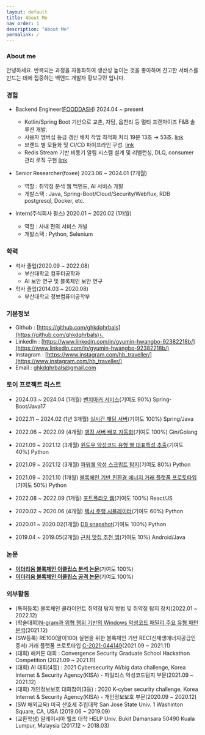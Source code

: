 ```yaml
---
layout: default
title: About Me
nav_order: 1
description: "About Me"
permalink: /
---
```


### About me

안녕하세요. 반복되는 과정을 자동화하여 생산성 높이는 것을 좋아하며 견고한 서비스를 만드는 데에 집중하는 백엔드 개발자 황보규민 입니다.

### **경험**
* Backend Engineer([FOODDASH](https://fooddash.co.kr/)) 2024.04 ~ present
  * Kotlin/Spring Boot 기반으로 교촌, 자담, 읍천리 등 멀티 프랜차이즈 F&B 솔루션 개발.
  * 사용자 멤버십 등급 갱신 배치 작업 최적화 처리 19분 13초 → 53초. [link](https://ghkdqhrbals.github.io/portfolios/docs/Java/20/)
  * 브랜드 별 모듈화 및 CI/CD 파이프라인 구성. [link](https://ghkdqhrbals.github.io/portfolios/docs/Java/25/)
  * Redis Stream 기반 비동기 알림 시스템 설계 및 리밸런싱, DLQ, consumer 관리 로직 구현 [link](https://ghkdqhrbals.github.io/portfolios/docs/Java/30/)

* Senior Researcher(foxee) 2023.06 ~ 2024.01 (7개월)
  * 역할 : 취약점 분석 웹 백엔드, AI 서비스 개발
  * 개발스택 : Java, Spring-Boot/Cloud/Security/Webflux, RDB postgresql, Docker, etc.
* Intern(주식회사 펄스) 2020.01 ~ 2020.02 (1개월)
  * 역할 : 사내 편의 서비스 개발
  * 개발스택 : Python, Selenium

### **학력**

* 석사 졸업(2020.09 ~ 2022.08)
  * 부산대학교 컴퓨터공학과
  * AI 보안 연구 및 블록체인 보안 연구
* 학사 졸업(2014.03 ~ 2020.08)
  * 부산대학교 정보컴퓨터공학부

### **기본정보**

* Github : [https://github.com/ghkdqhrbals](https://github.com/ghkdqhrbals)ㄴ
* LinkedIn : [https://www.linkedin.com/in/gyumin-hwangbo-92382218b/](https://www.linkedin.com/in/gyumin-hwangbo-92382218b/)
* Instagram : [https://www.instagram.com/hb_traveller/](https://www.instagram.com/hb_traveller/)
* Email : ghkdqhrbals@gmail.com

### **토이 프로젝트 리스트**

* 2024.03 ~ 2024.04 (1개월)
[벤치마커 서비스](https://github.com/backend-tech-forge/benchmark)(기여도 90%) Spring-Boot/Java17

* 2022.11 ~ 2024.02 (1년 3개월)
[실시간 채팅 서버](https://ghkdqhrbals.github.io/portfolios/docs/project/)(기여도 100%) Spring/Java

* 2022.06 ~ 2022.09 (4개월)
[뱅킹 서버 배포 자동화](https://ghkdqhrbals.github.io/portfolios/docs/project2/)(기여도 100%) Gin/Golang

* 2021.09 ~ 2021.12 (3개월)
[윈도우 악성코드 유형 별 대표특성 추출](https://ghkdqhrbals.github.io/portfolios/docs/기타/toyp8/)(기여도 40%) Python

* 2021.09 ~ 2021.12 (3개월)
[파워쉘 악성 스크립트 탐지](https://ghkdqhrbals.github.io/portfolios/docs/기타/toyp2/)(기여도 80%) Python

* 2021.09 ~ 2021.10 (1개월)
[블록체인 기반 친환경 에너지 거래 플랫폼 프로토타입](https://ghkdqhrbals.github.io/portfolios/docs/기타/toyp4/)(기여도 50%) Python

* 2022.08 ~ 2022.09 (1개월)
[포트폴리오 웹](https://ghkdqhrbals.github.io/portfolios/docs/기타/toyp6/)(기여도 100%) React/JS

* 2020.02 ~ 2020.06 (4개월)
[택시 주행 시뮬레이터](https://ghkdqhrbals.github.io/portfolios/docs/기타/toyp7/)(기여도 60%) Python

* 2020.01 ~ 2020.02(1개월)
[DB snapshot](https://ghkdqhrbals.github.io/portfolios/docs/기타/toyp1/)(기여도 100%) Python

* 2019.04 ~ 2019.05(2개월)
[근처 맛집 추천 앱](https://ghkdqhrbals.github.io/portfolios/docs/기타/toyp5/)(기여도 10%) Android/Java

### **논문**

* [**이더리움 블록체인 이클립스 분석 논문**](https://ghkdqhrbals.github.io/assets/img/EthereumEclipseAttackAnalysis.pdf)(기여도 100%)
* [**이더리움 블록체인 이클립스 공격 논문**](https://ghkdqhrbals.github.io/portfolios/docs/Blockchain/)(기여도 100%)

### **외부활동**

* (특허등록) 블록체인 클라이언트 취약점 탐지 방법 및 취약점 탐지 장치(2022.01 ~ 2022.12)
* (학술대회)[N-gram과 위협 행위 기반의 Windows 악성코드 패밀리 주요 유형 패턴 분석](http://sso.riss.kr:11301/cdc_read_relay.jsp)(2021.12)
* (SW등록) RE100(알이100) 실현을 위한 블록체인 기반 REC(신재생에너지공급인증서) 거래 플랫폼 프로토타입 [C-2021-044149](https://www.ntis.go.kr/outcomes/popup/srchTotlSpwr.do?cmd=view&rstId=SNW-2021-00312106034&returnURI=null&pageCode=RI_SW_RST_DTL)(2021.09 ~ 2021.11)
* (대회) 해커톤 대회 : Convergence Security Graduate School Hackathon Competition (2021.09 ~ 2021.11)
* (대회) AI 대회(4등) : 2021 Cybersecurity AI/big data challenge, Korea Internet & Security Agency(KISA) - 파일리스 악성코드탐지 부문(2021.09 ~ 2021.12)
* (대회) 개인정보보호 대회참여(3등) : 2020 K-cyber security challenge, Korea Internet & Security Agency(KISA) - 개인정보보호 부문(2020.09 ~ 2020.12)
* (SW 해외교육) 미국 산호세 주립대학 San Jose State Univ. 1 Washinton Square, CA, USA (2019.06 ~ 2019.09)
* (교환학생) 말레이시아 헬프 대학 HELP Univ. Bukit Damansara 50490 Kuala Lumpur, Malaysia (2017.12 ~ 2018.03)